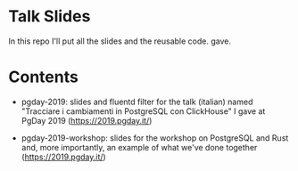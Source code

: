 # Talk Slides

In this repo I'll put all the slides and the reusable code.
gave.


# Contents

- pgday-2019: slides and fluentd filter for the talk (italian) named "Tracciare
  i cambiamenti in PostgreSQL con ClickHouse" I gave at PgDay 2019
  (https://2019.pgday.it/)

- pgday-2019-workshop: slides for the workshop on PostgreSQL and Rust and, more
  importantly, an example of what we've done together
  (https://2019.pgday.it/)
